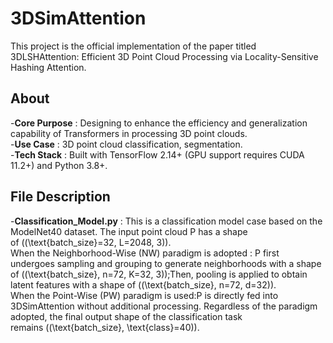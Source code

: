 # 3DSimAttention
This project is the official implementation of the paper titled 3DLSHAttention: Efficient 3D Point Cloud Processing via Locality-Sensitive Hashing Attention.
## About
-**Core Purpose** : Designing to enhance the efficiency and generalization capability of Transformers in processing 3D point clouds.  
-**Use Case** : 3D point cloud classification, segmentation.  
-**Tech Stack** : Built with TensorFlow 2.14+ (GPU support requires CUDA 11.2+) and Python 3.8+.  
## File Description
-**Classification_Model.py** : This is a classification model case based on the ModelNet40 dataset. The input point cloud P has a shape of \((\text{batch_size}=32, L=2048, 3)\).  
When the Neighborhood-Wise (NW) paradigm is adopted : P first undergoes sampling and grouping to generate neighborhoods with a shape of \((\text{batch_size}, n=72, K=32, 3)\);Then, pooling is applied to obtain latent features with a shape of \((\text{batch_size}, n=72, d=32)\).  
When the Point-Wise (PW) paradigm is used:P is directly fed into 3DSimAttention without additional processing. Regardless of the paradigm adopted, the final output shape of the classification task remains \((\text{batch_size}, \text{class}=40)\).
